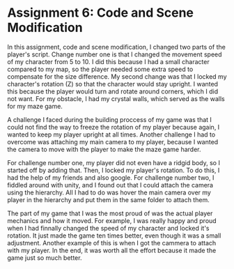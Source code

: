 # Assignment 6: Code and Scene Modification
In this assignment, code and scene modification, I changed two parts of the player's script. Change number one is that I changed the movement speed of my character from 5 to 10. I did this because I had a small character compared to my map, so the player needed some extra speed to compensate for the size difference. My second change was that I locked my character's rotation (Z) so that the character would stay upright. I wanted this because the player would turn and rotate around corners, which I did not want. For my obstacle, I had my crystal walls, which served as the walls for my maze game.

A challenge I faced during the building proccess of my game was that I could not find the way to freeze the rotation of my player because again, I wanted to keep my player upright at all times. Another challenge I had to overcome was attaching my main camera to my player, because I wanted the camera to move with the player to make the maze game harder. 

For challenge number one, my player did not even have a ridgid body, so I started off by adding that. Then, I locked my player's rotation. To do this, I had the help of my friends and also google. For challenge number two, I fiddled around with unity, and I found out that I could attach the camera using the hierarchy. All I had to do was hover the main camera over my player in the hierarchy and put them in the same folder to attach them.

The part of my game that I was the most proud of was the actual player mechanics and how it moved. For example, I was really happy and proud when I had finnally changed the speed of my character and locked it's rotation. It just made the game ten times better, even though it was a small adjustment. Another example of this is when I got the cammera to attach with my player. In the end, it was worth all the effort because it made the game just so much better.
